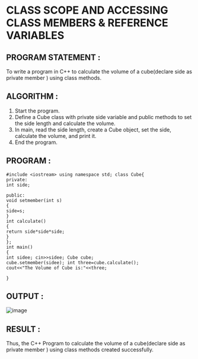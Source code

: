 # CLASS SCOPE AND ACCESSING CLASS  MEMBERS & REFERENCE VARIABLES
## PROGRAM STATEMENT :

To write a program in C++ to calculate the volume of a cube(declare side as private member ) using class methods.

## ALGORITHM :

1.	Start the program.
2.	Define a Cube class with private side variable and public methods to set the side length and calculate the volume.
3.	In main, read the side length, create a Cube object, set the side, calculate the volume, and print it.
4.	End the program.

## PROGRAM :
```
#include <iostream> using namespace std; class Cube{
private:
int side;

public:
void setmember(int s)
{
side=s;
}
int calculate()
{
return side*side*side;
}
};
int main()
{
int sidee; cin>>sidee; Cube cube;
cube.setmember(sidee); int three=cube.calculate();
cout<<"The Volume of Cube is:"<<three;
 
}
```
## OUTPUT :
![image](https://github.com/user-attachments/assets/fed49b21-a7d1-480b-ae13-c45c1e9de34e)

## RESULT :
Thus, the C++ Program to calculate the volume of a cube(declare side as private member ) using class methods created successfully.
 
